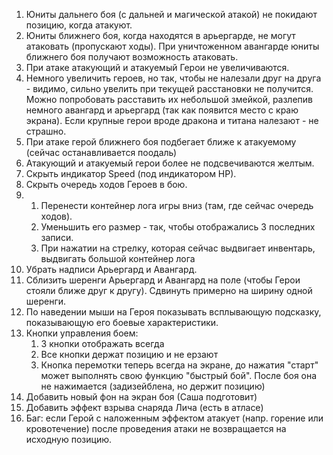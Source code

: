 1. Юниты дальнего боя (с дальней и магической атакой) не покидают позицию, когда атакуют.
 2. Юниты ближнего боя, когда находятся в арьергарде, не могут атаковать (пропускают ходы). При уничтоженном авангарде юниты ближнего боя получают возможность атаковать.
 3. При атаке атакующий и атакуемый Герои не увеличиваются.
 4. Немного увеличить героев, но так, чтобы не налезали друг на друга - видимо, сильно увелить при текущей расстановки не получится. Можно попробовать  расставить их небольшой змейкой, разлепив немного авангард и арьергард (так как появится место с краю экрана). Если крупные герои вроде дракона и титана налезают - не страшно. 
 5. При атаке герой ближнего боя подбегает ближе к атакуемому (сейчас останавливается поодаль)
 6. Атакующий и атакуемый герои более не подсвечиваются желтым.
 7. Скрыть индикатор Speed (под индикатором HP).
 8. Скрыть очередь ходов Героев в бою.
 9. 
	 1. Перенести контейнер лога игры вниз (там, где сейчас очередь ходов). 
	 2. Уменьшить его размер - так, чтобы отображались 3 последних записи. 
	 3. При нажатии на стрелку, которая сейчас выдвигает инвентарь, выдвигать большой контейнер лога
 10. Убрать надписи Арьергард и Авангард.
 11. Сблизить шеренги Арьергард и Авангард на поле (чтобы Герои стояли ближе друг к другу). Сдвинуть примерно на ширину одной шеренги.
 12. По наведении мыши на Героя показывать всплывающую подсказку, показывающую его боевые характеристики.
 13. Кнопки управления боем:
	 1. 3 кнопки отображать всегда
	 2. Все кнопки держат позицию и не ерзают
	 3. Кнопка перемотки теперь всегда на экране, до нажатия "старт" может выполнять свою функцию "быстрый бой". После боя она не нажимается (задизейблена, но держит позицию)
 14. Добавить новый фон на экран боя (Саша подготовит)
 15. Добавить эффект взрыва снаряда Лича (есть в атласе)
 16. Баг: если  Герой с наложенным эффектом атакует (напр. горение или кровотечение) после проведения атаки не возвращается на исходную позицию.
